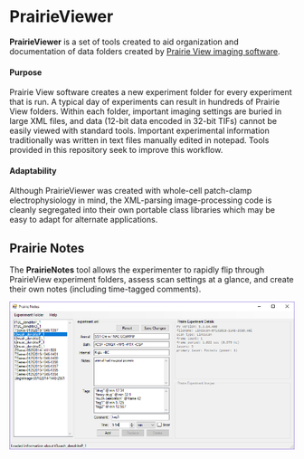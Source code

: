 # PrairieViewer

**PrairieViewer** is a set of tools created to aid organization and documentation of data folders created by [Prairie View imaging software](https://loci.wisc.edu/sites/default/files/PrairieViewManual_5_2013_0.pdf).

#### Purpose
Prairie View software creates a new experiment folder for every experiment that is run. A typical day of experiments can result in hundreds of Prairie View folders. Within each folder, important imaging settings are buried in large XML files, and data (12-bit data encoded in 32-bit TIFs) cannot be easily viewed with standard tools. Important experimental information traditionally was written in text files manually edited in notepad. Tools provided in this repository seek to improve this workflow.

#### Adaptability
Although PrairieViewer was created with whole-cell patch-clamp electrophysiology in mind, the XML-parsing image-processing code is cleanly segregated into their own portable class libraries which may be easy to adapt for alternate applications.

## Prairie Notes

The **PrairieNotes** tool allows the experimenter to rapidly flip through PrairieView experiment folders, assess scan settings at a glance, and create their own notes (including time-tagged comments).

![](doc/graphics/screenshot.png)
